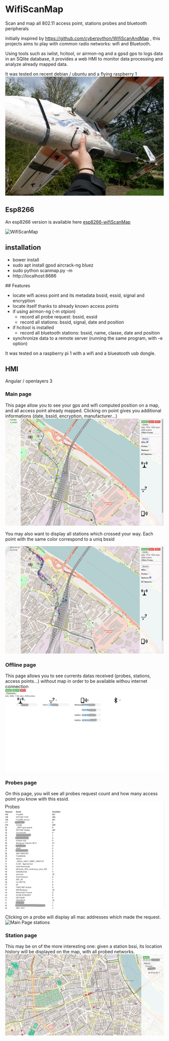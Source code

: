 # WifiScanMap

Scan and map all 802.11 access point, stations probes and bluetooth peripherals

Initially inspired by https://github.com/cyberpython/WifiScanAndMap , this projects aims to play with common radio networks: wifi and Bluetooth.

Using tools such as iwlist, hcitool, or airmon-ng and a gpsd gps to logs data in an SQlite database, it provides a web HMI to monitor data processing and analyze already mapped data.

It was tested on recent debian / ubuntu and a flying raspberry 1
![Plane](doc/plane.png)


## Esp8266
An esp8266 version is available here [esp8266-wifiScanMap](https://github.com/mehdilauters/esp8266-wifiScanMap)

![WifiScanMap](https://github.com/mehdilauters/esp8266-wifiScanMap/raw/master/doc/blackbox_open.png)


## installation
- bower install
- sudo apt install gpsd aircrack-ng bluez
- sudo python scanmap.py -m
- http://localhost:8686


## Features

- locate wifi acess point and its metadata bssid, essid, signal and encryption
- locate itself thanks to already known access points
- if using airmon-ng (-m otpion)
  - record all probe request: bssid, essid
  - record all stations: bssid, signal, date and position
- if hcitool is installed
  - record all bluetooth stations: bssid, name, classe, date and position
- synchronize data to a remote server (running the same program, with -e option)

It was tested on a raspberry pi 1 with a wifi and a blueatooth usb dongle.

## HMI
Angular / openlayers 3

### Main page
This page allow you to see your gps and wifi computed position on a map, and all access point already mapped.
Clicking on point gives you additional informations (date, bssid, encryption, manufacturer...)
![Main Page wifis](doc/main.png)

You may also want to display all stations which crossed your way. Each point with the same color correspond to a uniq bssid

![Main Page stations](doc/main_stations.png)

### Offline page
This page allows you to see currents datas received (probes, stations, access points...) without map in order to be available withou internet connection
![Main Page stations](doc/offline.png)

### Probes page
On this page, you will see all probes request count and how many access point you know with this essid.
![Main Page stations](doc/probes.png)

Clicking on a probe will display all mac addresses which made the request.
![Main Page stations](doc/probes_list.png)

### Station page
This may be on of the more interesting one: given a station bssi, its location history will be displayed on the map, with all probed networks.
![Main Page stations](doc/station.png)
